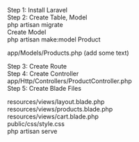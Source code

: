 Step 1: Install Laravel <br>
Step 2: Create Table, Model <br>
php artisan migrate <br>
Create Model <br>
php artisan make:model Product <br>

app/Models/Products.php (add some text) <br>

Step 3: Create Route <br>
Step 4: Create Controller <br>
app/Http/Controllers/ProductController.php <br>
Step 5: Create Blade Files  <br>

resources/views/layout.blade.php <br>
resources/views/products.blade.php <br>
resources/views/cart.blade.php <br>
public/css/style.css <br>
php artisan serve <br>
